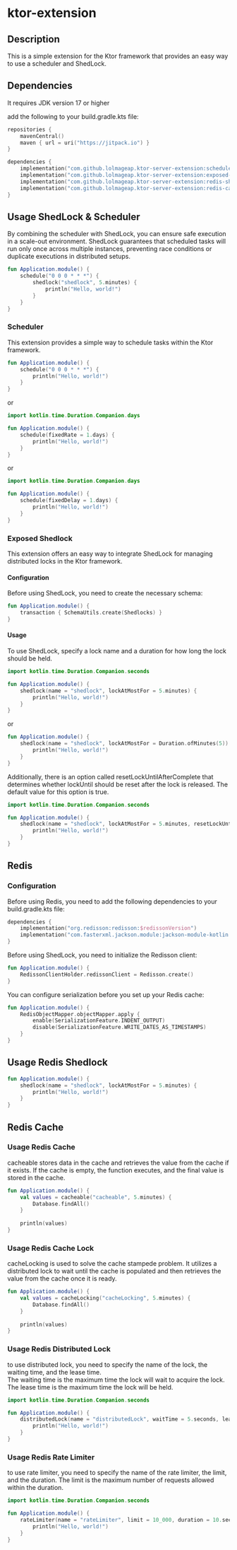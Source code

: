 # ktor-extension

## Description

This is a simple extension for the Ktor framework that provides an easy way to use a scheduler and ShedLock.

## Dependencies

It requires JDK version 17 or higher

add the following to your build.gradle.kts file:

```kotlin
repositories {
    mavenCentral()
    maven { url = uri("https://jitpack.io") }
}

dependencies {
    implementation("com.github.lolmageap.ktor-server-extension:scheduler:1.0.5")
    implementation("com.github.lolmageap.ktor-server-extension:exposed-shedlock:1.0.5")
    implementation("com.github.lolmageap.ktor-server-extension:redis-shedlock:1.0.5")
    implementation("com.github.lolmageap.ktor-server-extension:redis-cache:1.0.5")
}
```

## Usage ShedLock & Scheduler

By combining the scheduler with ShedLock, you can ensure safe execution in a scale-out environment.
ShedLock guarantees that scheduled tasks will run only once across multiple instances, preventing race conditions or
duplicate executions in distributed setups.

```kotlin
fun Application.module() {
    schedule("0 0 0 * * *") {
        shedlock("shedlock", 5.minutes) {
            println("Hello, world!")
        }
    }
}
```

### Scheduler

This extension provides a simple way to schedule tasks within the Ktor framework.

```kotlin
fun Application.module() {
    schedule("0 0 0 * * *") {
        println("Hello, world!")
    }
}
```

or

```kotlin
import kotlin.time.Duration.Companion.days

fun Application.module() {
    schedule(fixedRate = 1.days) {
        println("Hello, world!")
    }
}
```

or

```kotlin
import kotlin.time.Duration.Companion.days

fun Application.module() {
    schedule(fixedDelay = 1.days) {
        println("Hello, world!")
    }
}
```

### Exposed Shedlock

This extension offers an easy way to integrate ShedLock for managing distributed locks in the Ktor framework.

#### Configuration

Before using ShedLock, you need to create the necessary schema:

```kotlin
fun Application.module() {
    transaction { SchemaUtils.create(Shedlocks) }
}
```

#### Usage

To use ShedLock, specify a lock name and a duration for how long the lock should be held.

```kotlin
import kotlin.time.Duration.Companion.seconds

fun Application.module() {
    shedlock(name = "shedlock", lockAtMostFor = 5.minutes) {
        println("Hello, world!")
    }
}
```

or

```kotlin
fun Application.module() {
    shedlock(name = "shedlock", lockAtMostFor = Duration.ofMinutes(5)) {
        println("Hello, world!")
    }
}
```

Additionally, there is an option called resetLockUntilAfterComplete that determines whether lockUntil should be reset
after the lock is released.
The default value for this option is true.

```kotlin
import kotlin.time.Duration.Companion.seconds

fun Application.module() {
    shedlock(name = "shedlock", lockAtMostFor = 5.minutes, resetLockUntilAfterComplete = false) {
        println("Hello, world!")
    }
}
```

## Redis

### Configuration

Before using Redis, you need to add the following dependencies to your build.gradle.kts file:

```kotlin
dependencies {
    implementation("org.redisson:redisson:$redissonVersion")
    implementation("com.fasterxml.jackson.module:jackson-module-kotlin:$jacksonVersion")
}
```

Before using ShedLock, you need to initialize the Redisson client:

```kotlin
fun Application.module() {
    RedissonClientHolder.redissonClient = Redisson.create()
}
```

You can configure serialization before you set up your Redis cache:

```kotlin
fun Application.module() {
    RedisObjectMapper.objectMapper.apply {
        enable(SerializationFeature.INDENT_OUTPUT)
        disable(SerializationFeature.WRITE_DATES_AS_TIMESTAMPS)
    }
}
```

## Usage Redis Shedlock

```kotlin
fun Application.module() {
    shedlock(name = "shedlock", lockAtMostFor = 5.minutes) {
        println("Hello, world!")
    }
}
```

## Redis Cache

### Usage Redis Cache

cacheable stores data in the cache and retrieves the value from the cache if it exists. 
If the cache is empty, the function executes, and the final value is stored in the cache.

```kotlin
fun Application.module() {
    val values = cacheable("cacheable", 5.minutes) {
        Database.findAll()
    }
    
    println(values)
}
```

### Usage Redis Cache Lock

cacheLocking is used to solve the cache stampede problem. 
It utilizes a distributed lock to wait until the cache is populated and then retrieves the value from the cache once it is ready.

```kotlin
fun Application.module() {
    val values = cacheLocking("cacheLocking", 5.minutes) {
        Database.findAll()
    }
    
    println(values)
}
```

### Usage Redis Distributed Lock

to use distributed lock, you need to specify the name of the lock, the waiting time, and the lease time.  
The waiting time is the maximum time the lock will wait to acquire the lock.
The lease time is the maximum time the lock will be held.

```kotlin
import kotlin.time.Duration.Companion.seconds

fun Application.module() {
    distributedLock(name = "distributedLock", waitTime = 5.seconds, leaseTime = 1.seconds) {
        println("Hello, world!")
    }
}
```

### Usage Redis Rate Limiter

to use rate limiter, you need to specify the name of the rate limiter, the limit, and the duration.
The limit is the maximum number of requests allowed within the duration.

```kotlin
import kotlin.time.Duration.Companion.seconds

fun Application.module() {
    rateLimiter(name = "rateLimiter", limit = 10_000, duration = 10.seconds) {
        println("Hello, world!")
    }
}
```